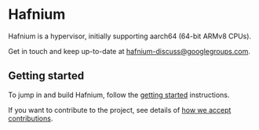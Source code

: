 # Hafnium

Hafnium is a hypervisor, initially supporting aarch64 (64-bit ARMv8 CPUs).

Get in touch and keep up-to-date at
[hafnium-discuss@googlegroups.com](https://groups.google.com/forum/#!forum/hafnium-discuss).

## Getting started

To jump in and build Hafnium, follow the [getting
started](docs/GettingStarted.md) instructions.

If you want to contribute to the project, see details of [how we accept
contributions](CONTRIBUTING.md).
